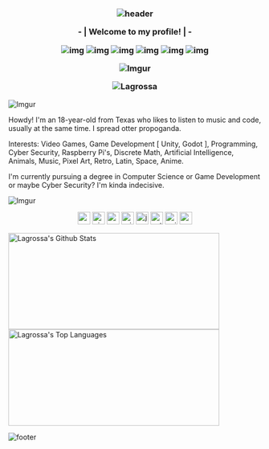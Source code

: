 <h3 align="center">
  
  ![header](https://imgur.com/R0fP5O8.gif) 
  
  \- | Welcome to my profile! | - 

![img](https://custom-icon-badges.herokuapp.com/badge/Repo-blue.svg?logo=repo) 
![img](https://custom-icon-badges.herokuapp.com/badge/Star-yellow.svg?logo=star)
![img](https://custom-icon-badges.herokuapp.com/badge/Issue-red.svg?logo=issue)
![img](https://custom-icon-badges.herokuapp.com/badge/Fork-orange.svg?logo=fork) 
![img](https://custom-icon-badges.herokuapp.com/badge/Commit-green.svg?logo=commit)
![img](https://custom-icon-badges.herokuapp.com/badge/Pull%20Request-purple.svg?logo=pr)

  ![Imgur](https://imgur.com/IXOFFhj.gif)
  <p align="center" height='140px' > <img src="https://komarev.com/ghpvc/?username=Lagrossa&label=visitors&color=79616E&style=plastic" alt="Lagrossa" /> </p>
  <!--- Howdy! If you're reading this, the hex value '79616E' which is used in the line above actually spells out the first 3 letters of my name (if you convert it to ASCII :3 I know the colors don't necessarily fit but I thought that would be kinda cool to add :D --->
  </h3>

![Imgur](https://imgur.com/oNqWySX.gif)

Howdy! I'm an 18-year-old from Texas who likes to listen to music and code, usually at the same time. I spread otter propoganda.

Interests: Video Games, Game Development [ Unity, Godot ], Programming, Cyber Security, Raspberry Pi's, Discrete Math, Artificial Intelligence, Animals, Music, Pixel Art, Retro, Latin, Space, Anime.

I'm currently pursuing a degree in Computer Science or Game Development or maybe Cyber Security? I'm kinda indecisive.

![Imgur](https://imgur.com/oNqWySX.gif)

<p align="center"> 
<img src="https://user-images.githubusercontent.com/59575502/127426965-45da81b5-987d-4f44-b4d7-249fae487a0a.png" alt="csharp" width="25" height="25" />
<img src="https://user-images.githubusercontent.com/59575502/127427979-7eddf4e0-1d7e-4735-8564-6a0f641130d6.png" alt="visualstudio" width="25" height="25" />
<img src="https://user-images.githubusercontent.com/59575502/127427980-4b5ba4cf-daee-474f-a500-872181ccc470.png" alt="vscode" width="25" height="25" />
<img src="https://user-images.githubusercontent.com/59575502/127427981-bfaa39a1-bce1-4f63-85c4-f61f14f39f46.png" alt="windows" width="25" height="25" />
<img src="https://user-images.githubusercontent.com/59575502/127428627-06e9cfab-80ba-45a2-8891-96121397ec9c.png" alt="java" width="25" height="25" />
<img src="https://user-images.githubusercontent.com/59575502/127426759-a687aa90-d647-46c9-86f7-c8e948f8095e.png" alt="python" width="25" height="25" />
<img src="https://imgur.com/CNgwxYK.png" alt="unity" width="25" height="25" />
<img src="https://imgur.com/KF3v7nW.png" alt="godot" width="25" height="25" />
</p>

<a href="https://github.com/Lagrossa"><img alt="Lagrossa's Github Stats" src="https://github-readme-stats.vercel.app/api/?username=Lagrossa&show_icons=true&title_color=fff&icon_color=79ff97&text_color=9f9f9f&bg_color=151516&show_icons=true&count_private=true&hide_border=true" height="192px" width="420"/></a>
<a href="https://github.com/Lagrossa"><img alt="Lagrossa's Top Languages" src="https://github-readme-stats.vercel.app/api/top-langs/?username=Lagrossa&hide=ASP.NET,JupyterNotebook&langs_count=8&layout=compact&theme=react&hide_border=true&bg_color=151516&title_color=fff&icon_color=79ff97" height="192px" width="420"/></a> 

![footer](https://imgur.com/yF6Y7Gx.gif)
 <!--- If you couldn't tell... I'm a big Toby Fox fan :3 -->


<!--- just in case I want these later [![Readme Card](https://github-readme-stats.vercel.app/api/pin/?username=Lagrossa&repo=Random-Unity-Stuff&theme=dark)](https://github.com/Lagrossa/Random-Unity-Stuff) -->
